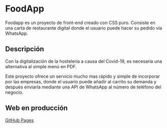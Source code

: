 # FoodApp

Foodapp es un proyecto de front-end creado con CSS puro. Consiste en una carta de restaurante digital donde el usuario puede hacer su pedido vía WhatsApp. 

## Descripción

Con la digitalización de la hostelería a causa del Covid-19, es necesaria una alternativa al simple menú en PDF. 

Este proyecto ofrece un servicio mucho mas rápido y simple de incorporar por las empresas, donde el usuario puede añadir al carrito su demanda y después enviarla mediante una API de WhatsApp al número de teléfono del negocio. 

## Web en producción

[GitHub Pages](https://)